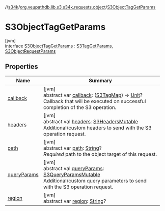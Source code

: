 //[s34k](../../../index.md)/[org.veupathdb.lib.s3.s34k.requests.object](../index.md)/[S3ObjectTagGetParams](index.md)

# S3ObjectTagGetParams

[jvm]\
interface [S3ObjectTagGetParams](index.md) : [S3TagGetParams](../../org.veupathdb.lib.s3.s34k.requests/-s3-tag-get-params/index.md), [S3ObjectRequestParams](../-s3-object-request-params/index.md)

## Properties

| Name | Summary |
|---|---|
| [callback](../../org.veupathdb.lib.s3.s34k.requests/-s3-tag-get-params/callback.md) | [jvm]<br>abstract var [callback](../../org.veupathdb.lib.s3.s34k.requests/-s3-tag-get-params/callback.md): ([S3TagMap](../../org.veupathdb.lib.s3.s34k.fields.tags/-s3-tag-map/index.md)) -&gt; [Unit](https://kotlinlang.org/api/latest/jvm/stdlib/kotlin/-unit/index.html)?<br>Callback that will be executed on successful completion of the S3 operation. |
| [headers](../../org.veupathdb.lib.s3.s34k.requests/-s3-request-params/headers.md) | [jvm]<br>abstract val [headers](../../org.veupathdb.lib.s3.s34k.requests/-s3-request-params/headers.md): [S3HeadersMutable](../../org.veupathdb.lib.s3.s34k.fields.headers/-s3-headers-mutable/index.md)<br>Additional/custom headers to send with the S3 operation request. |
| [path](../-s3-object-request-params/path.md) | [jvm]<br>abstract var [path](../-s3-object-request-params/path.md): [String](https://kotlinlang.org/api/latest/jvm/stdlib/kotlin/-string/index.html)?<br>*Required* path to the object target of this request. |
| [queryParams](../../org.veupathdb.lib.s3.s34k.requests/-s3-request-params/query-params.md) | [jvm]<br>abstract val [queryParams](../../org.veupathdb.lib.s3.s34k.requests/-s3-request-params/query-params.md): [S3QueryParamsMutable](../../org.veupathdb.lib.s3.s34k.fields.query_params/-s3-query-params-mutable/index.md)<br>Additional/custom query parameters to send with the S3 operation request. |
| [region](../../org.veupathdb.lib.s3.s34k.requests/-s3-region-request-params/region.md) | [jvm]<br>abstract var [region](../../org.veupathdb.lib.s3.s34k.requests/-s3-region-request-params/region.md): [String](https://kotlinlang.org/api/latest/jvm/stdlib/kotlin/-string/index.html)? |
